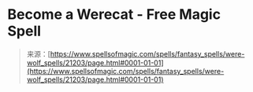 <!--yml
category: 未分类
date: 2024-06-12 19:04:31
-->

# Become a Werecat - Free Magic Spell

> 来源：[https://www.spellsofmagic.com/spells/fantasy_spells/were-wolf_spells/21203/page.html#0001-01-01](https://www.spellsofmagic.com/spells/fantasy_spells/were-wolf_spells/21203/page.html#0001-01-01)